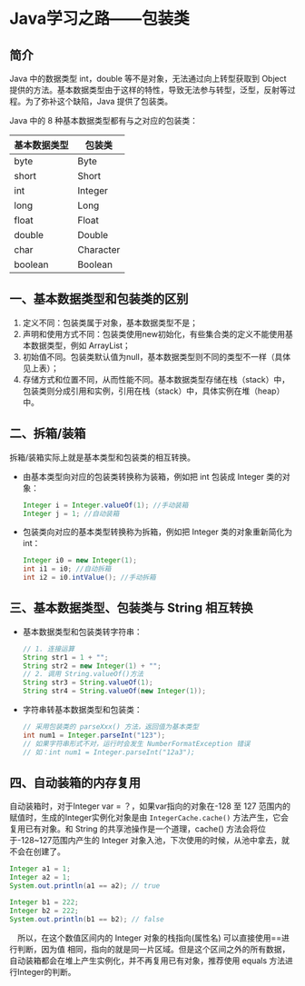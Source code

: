 # Java学习之路——包装类

## 简介

Java 中的数据类型 int，double 等不是对象，无法通过向上转型获取到 Object 提供的方法。基本数据类型由于这样的特性，导致无法参与转型，泛型，反射等过程。为了弥补这个缺陷，Java 提供了包装类。

Java 中的 8 种基本数据类型都有与之对应的包装类：

| 基本数据类型 | 包装类    |
| ------------ | --------- |
| byte         | Byte      |
| short        | Short     |
| int          | Integer   |
| long         | Long      |
| float        | Float     |
| double       | Double    |
| char         | Character |
| boolean      | Boolean   |

## 一、基本数据类型和包装类的区别

1. 定义不同：包装类属于对象，基本数据类型不是；
2. 声明和使用方式不同：包装类使用new初始化，有些集合类的定义不能使用基本数据类型，例如 ArrayList<Integer>；
3. 初始值不同。包装类默认值为null，基本数据类型则不同的类型不一样（具体见上表）；
4. 存储方式和位置不同，从而性能不同。基本数据类型存储在栈（stack）中，包装类则分成引用和实例，引用在栈（stack）中，具体实例在堆（heap）中。

## 二、拆箱/装箱

拆箱/装箱实际上就是基本类型和包装类的相互转换。

- 由基本类型向对应的包装类转换称为装箱，例如把 int 包装成 Integer 类的对象：

  ```java
  Integer i = Integer.valueOf(1); //手动装箱
  Integer j = 1; //自动装箱
  ```

- 包装类向对应的基本类型转换称为拆箱，例如把 Integer 类的对象重新简化为 int：

  ```java
  Integer i0 = new Integer(1);
  int i1 = i0; //自动拆箱
  int i2 = i0.intValue(); //手动拆箱
  ```

## 三、基本数据类型、包装类与 String 相互转换

- 基本数据类型和包装类转字符串：

  ```java
  // 1. 连接运算
  String str1 = 1 + "";
  String str2 = new Integer(1) + "";
  // 2. 调用 String.valueOf()方法
  String str3 = String.valueOf(1);
  String str4 = String.valueOf(new Integer(1));
  ```

- 字符串转基本数据类型和包装类：

  ```java
  // 采用包装类的 parseXxx() 方法，返回值为基本类型
  int num1 = Integer.parseInt("123");
  // 如果字符串形式不对，运行时会发生 NumberFormatException 错误
  // 如：int num1 = Integer.parseInt("12a3");
  ```

## 四、自动装箱的内存复用

自动装箱时，对于Integer var = ？，如果var指向的对象在-128 至 127 范围内的赋值时，生成的Integer实例化对象是由 `IntegerCache.cache()` 方法产生，它会复用已有对象。和 String 的共享池操作是一个道理，cache() 方法会将位于-128~127范围内产生的 Integer 对象入池，下次使用的时候，从池中拿去，就不会在创建了。

```java
Integer a1 = 1;
Integer a2 = 1;
System.out.println(a1 == a2); // true

Integer b1 = 222;
Integer b2 = 222;
System.out.println(b1 == b2); // false
```

 所以，在这个数值区间内的 Integer 对象的栈指向(属性名) 可以直接使用==进行判断，因为值	相同，指向的就是同一片区域。但是这个区间之外的所有数据，自动装箱都会在堆上产生实例化，并不再复用已有对象，推荐使用 equals 方法进行Integer的判断。
